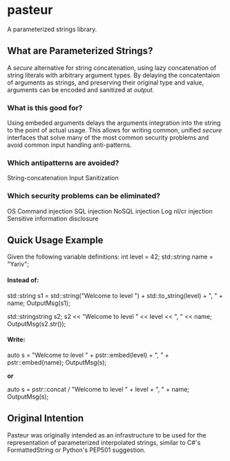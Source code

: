 # pasteur

A parameterized strings library.

## What are Parameterized Strings?

A *secure* alternative for string concatenation, using lazy concatenation of string literals with arbitrary argument types.
By delaying the concatentaion of arguments as strings, and preserving their original type and value, arguments can be encoded and sanitized at *output*.

### What is this good for?

Using embeded arguments delays the arguments integration into the string to the point of actual usage.
This allows for writing common, unified *secure* interfaces that solve many of the most common security problems and avoid common input handling anti-patterns.

### Which antipatterns are avoided?

String-concatenation
Input Sanitization

### Which security problems can be eliminated?

OS Command injection
SQL injection
NoSQL injection
Log nl/cr injection 
Sensitive information disclosure

## Quick Usage Example

Given the following variable definitions:
int level = 42;
std::string name = "Yariv";

#### Instead of:

std::string s1 = std::string("Welcome to level ") + std::to_string(level) + ", " + name;
OutputMsg(s1);

std::stringstring s2;
s2 << "Welcome to level " << level << ", " << name;
OutputMsg(s2.str());

#### Write:

auto s = "Welcome to level " + pstr::embed(level) + ", " + pstr::embed(name);
OutputMsg(s);

**or**

auto s = pstr::concat / "Welcome to level " + level + ", " + name;
OutputMsg(s);

## Original Intention
Pasteur was originally intended as an infrastructure to be used for the representation of parameterized interpolated strings, similar to C#'s FormattedString or Python's PEP501 suggestion.
